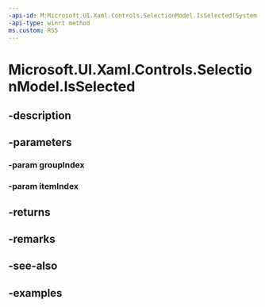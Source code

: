 ```yaml
---
-api-id: M:Microsoft.UI.Xaml.Controls.SelectionModel.IsSelected(System.Int32,System.Int32)
-api-type: winrt method
ms.custom: RS5
---
```


<!-- Method syntax.
public IReference<bool> SelectionModel.IsSelected(Int32 groupIndex, Int32 itemIndex)
-->

# Microsoft.UI.Xaml.Controls.SelectionModel.IsSelected

## -description

## -parameters
### -param groupIndex

### -param itemIndex

## -returns

## -remarks

## -see-also

## -examples

